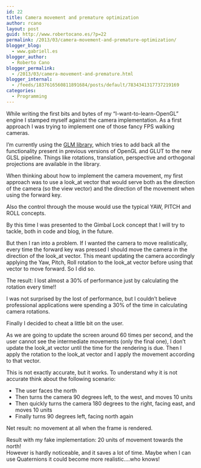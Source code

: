 ```yaml
---
id: 22
title: Camera movement and premature optimization
author: rcano
layout: post
guid: http://www.robertocano.es/?p=22
permalink: /2013/03/camera-movement-and-premature-optimization/
blogger_blog:
  - www.gabriell.es
blogger_author:
  - Roberto Cano
blogger_permalink:
  - /2013/03/camera-movement-and-premature.html
blogger_internal:
  - /feeds/1837616560811891684/posts/default/7834341317737219169
categories:
  - Programming
---
```

While writing the first bits and bytes of my &#8220;I-want-to-learn-OpenGL&#8221; engine I stamped myself against the camera implementation. As a first approach I was trying to implement one of those fancy FPS walking cameras.

I&#8217;m currently using the <a href="http://glm.g-truc.net/" target="_blank">GLM library</a>, which tries to add back all the functionality present in previous versions of OpenGL and GLUT to the new GLSL pipeline. Things like rotations, translation, perspective and orthogonal projections are available in the library.

When thinking about how to implement the camera movement, my first approach was to use a look_at vector that would serve both as the direction of the camera (so the view vector) and the direction of the movement when using the forward key.

Also the control through the mouse would use the typical YAW, PITCH and ROLL concepts.

By this time I was presented to the Gimbal Lock concept that I will try to tackle, both in code and blog, in the future.

But then I ran into a problem. If I wanted the camera to move realistically, every time the forward key was pressed I should move the camera in the direction of the look\_at vector. This meant updating the camera accordingly applying the Yaw, Pitch, Roll rotation to the look\_at vector before using that vector to move forward. So I did so.

The result: I lost almost a 30% of performance just by calculating the rotation every time!!

I was not surprised by the lost of performance, but I couldn&#8217;t believe professional applications were spending a 30% of the time in calculating camera rotations.

Finally I decided to cheat a little bit on the user.

As we are going to update the screen around 60 times per second, and the user cannot see the intermediate movements (only the final one), I don&#8217;t update the look\_at vector until the time for the rendering is due. Then I apply the rotation to the look\_at vector and I apply the movement according to that vector.

This is not exactly accurate, but it works. To understand why it is not accurate think about the following scenario:

  * The user faces the north
  * Then turns the camera 90 degrees left, to the west, and moves 10 units
  * Then quickly turns the camera 180 degrees to the right, facing east, and moves 10 units
  * Finally turns 90 degrees left, facing north again

<div>
</div>

Net result: no movement at all when the frame is rendered.

<div>
</div>

<div>
  Result with my fake implementation: 20 units of movement towards the north!
</div>

<div>
</div>

<div>
  However is hardly noticeable, and it saves a lot of time. Maybe when I can use Quaternions it could become more realistic&#8230;.who knows!
</div>